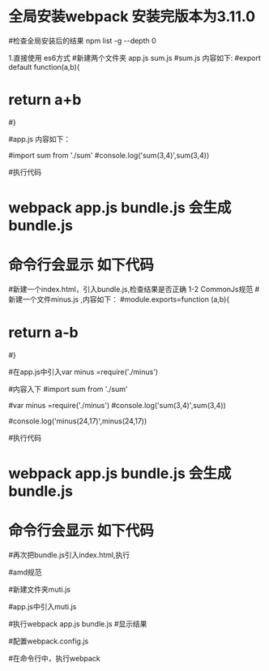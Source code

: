 # 全局安装webpack 安装完版本为3.11.0

#检查全局安装后的结果 npm list -g --depth 0

1.直接使用  es6方式
#新建两个文件夹 app.js  sum.js
  #sum.js 内容如下:
#export default function(a,b){
#    return a+b
#}

  #app.js 内容如下：

  #import sum from './sum'
  #console.log('sum(3,4)',sum(3,4))

  #执行代码
  # webpack app.js bundle.js  会生成bundle.js  

 # 命令行会显示 如下代码
 <!--
  ➜  20180319-1 webpack app.js bundle.js
      Hash: 09dffc61bd4d3ae10a4f
      Version: webpack 3.11.0
      Time: 69ms
      Asset     Size  Chunks             Chunk Names
      bundle.js  2.98 kB       0  [emitted]  main
      [0] ./app.js 56 bytes {0} [built]
    -->
#新建一个index.html，引入bundle.js,检查结果是否正确
 1-2 CommonJs规范
 #新建一个文件minus.js ,内容如下：
 #module.exports=function (a,b){
 #   return a-b
#}

#在app.js中引入var minus =require('./minus')   

#内容入下
#import sum from './sum'

#var minus =require('./minus')
#console.log('sum(3,4)',sum(3,4))

#console.log('minus(24,17)',minus(24,17))

 #执行代码
  # webpack app.js bundle.js  会生成bundle.js  

 # 命令行会显示 如下代码
 <!--
  ➜  20180319-1 webpack app.js bundle.js
      Hash: 09dffc61bd4d3ae10a4f
      Version: webpack 3.11.0
      Time: 69ms
      Asset     Size  Chunks             Chunk Names
      bundle.js  2.98 kB       0  [emitted]  main
      [0] ./app.js 56 bytes {0} [built]
    -->
#再次把bundle.js引入index.html,执行

#amd规范

#新建文件夹muti.js
<!-- define([

], function () {
    'use strict';
return function(a,b){
    return (a*b)
}
}); -->

#app.js中引入muti.js
<!-- //amd方式
require(['./muti'], function (muti) {
    console.log('muti(2,3)', muti(2, 3))
}) -->
#执行webpack app.js bundle.js
#显示结果
<!-- 20180319-1 webpack app.js bundle.js
Hash: 2c1dd8ad9a4c7bc3db28
Version: webpack 3.11.0
Time: 79ms
      Asset       Size  Chunks             Chunk Names
0.bundle.js  460 bytes       0  [emitted]
  bundle.js    6.72 kB       1  [emitted]  main
   [0] ./app.js 242 bytes {1} [built]
   [1] ./sum.js 47 bytes {1} [built]
   [2] ./minus.js 47 bytes {1} [built]
   [3] ./muti.js 89 bytes {0} [built] -->
   <!-- amd规范，是异步加载模块
   在require muti是，会单独形成一个thunk,并把它加载出来。所以会有2个bundle.js 0.bundle.js 和bundle.js -->

   #配置webpack.config.js
   <!-- //使用commonjs规范
module.exports={
    entry:{
        app:'./app.js'
    },
    output:{
        filename:'[name].[hash:5].js'
    }
} -->
#在命令行中，执行webpack


















  
  
  